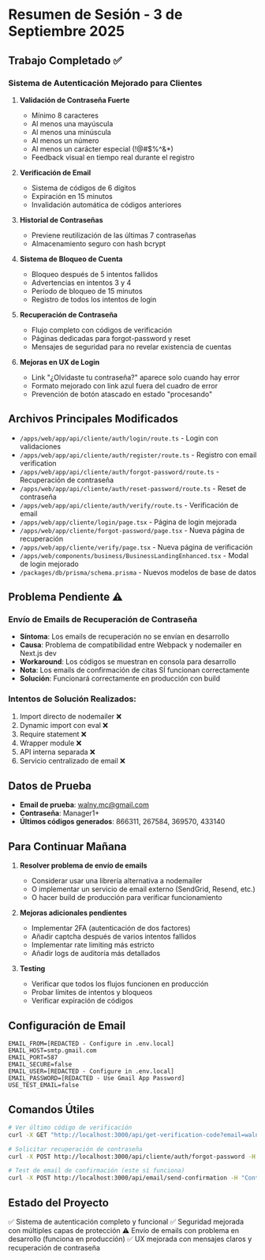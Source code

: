 # Resumen de Sesión - 3 de Septiembre 2025

## Trabajo Completado ✅

### Sistema de Autenticación Mejorado para Clientes

1. **Validación de Contraseña Fuerte**
   - Mínimo 8 caracteres
   - Al menos una mayúscula
   - Al menos una minúscula  
   - Al menos un número
   - Al menos un carácter especial (!@#$%^&*)
   - Feedback visual en tiempo real durante el registro

2. **Verificación de Email**
   - Sistema de códigos de 6 dígitos
   - Expiración en 15 minutos
   - Invalidación automática de códigos anteriores

3. **Historial de Contraseñas**
   - Previene reutilización de las últimas 7 contraseñas
   - Almacenamiento seguro con hash bcrypt

4. **Sistema de Bloqueo de Cuenta**
   - Bloqueo después de 5 intentos fallidos
   - Advertencias en intentos 3 y 4
   - Período de bloqueo de 15 minutos
   - Registro de todos los intentos de login

5. **Recuperación de Contraseña**
   - Flujo completo con códigos de verificación
   - Páginas dedicadas para forgot-password y reset
   - Mensajes de seguridad para no revelar existencia de cuentas

6. **Mejoras en UX de Login**
   - Link "¿Olvidaste tu contraseña?" aparece solo cuando hay error
   - Formato mejorado con link azul fuera del cuadro de error
   - Prevención de botón atascado en estado "procesando"

## Archivos Principales Modificados

- `/apps/web/app/api/cliente/auth/login/route.ts` - Login con validaciones
- `/apps/web/app/api/cliente/auth/register/route.ts` - Registro con email verification
- `/apps/web/app/api/cliente/auth/forgot-password/route.ts` - Recuperación de contraseña
- `/apps/web/app/api/cliente/auth/reset-password/route.ts` - Reset de contraseña
- `/apps/web/app/api/cliente/auth/verify/route.ts` - Verificación de email
- `/apps/web/app/cliente/login/page.tsx` - Página de login mejorada
- `/apps/web/app/cliente/forgot-password/page.tsx` - Nueva página de recuperación
- `/apps/web/app/cliente/verify/page.tsx` - Nueva página de verificación
- `/apps/web/components/business/BusinessLandingEnhanced.tsx` - Modal de login mejorado
- `/packages/db/prisma/schema.prisma` - Nuevos modelos de base de datos

## Problema Pendiente ⚠️

### Envío de Emails de Recuperación de Contraseña
- **Síntoma**: Los emails de recuperación no se envían en desarrollo
- **Causa**: Problema de compatibilidad entre Webpack y nodemailer en Next.js dev
- **Workaround**: Los códigos se muestran en consola para desarrollo
- **Nota**: Los emails de confirmación de citas SÍ funcionan correctamente
- **Solución**: Funcionará correctamente en producción con build

### Intentos de Solución Realizados:
1. Import directo de nodemailer ❌
2. Dynamic import con eval ❌  
3. Require statement ❌
4. Wrapper module ❌
5. API interna separada ❌
6. Servicio centralizado de email ❌

## Datos de Prueba

- **Email de prueba**: walny.mc@gmail.com
- **Contraseña**: Manager1+
- **Últimos códigos generados**: 866311, 267584, 369570, 433140

## Para Continuar Mañana

1. **Resolver problema de envío de emails**
   - Considerar usar una librería alternativa a nodemailer
   - O implementar un servicio de email externo (SendGrid, Resend, etc.)
   - O hacer build de producción para verificar funcionamiento

2. **Mejoras adicionales pendientes**
   - Implementar 2FA (autenticación de dos factores)
   - Añadir captcha después de varios intentos fallidos
   - Implementar rate limiting más estricto
   - Añadir logs de auditoría más detallados

3. **Testing**
   - Verificar que todos los flujos funcionen en producción
   - Probar límites de intentos y bloqueos
   - Verificar expiración de códigos

## Configuración de Email

```env
EMAIL_FROM=[REDACTED - Configure in .env.local]
EMAIL_HOST=smtp.gmail.com
EMAIL_PORT=587
EMAIL_SECURE=false
EMAIL_USER=[REDACTED - Configure in .env.local]
EMAIL_PASSWORD=[REDACTED - Use Gmail App Password]
USE_TEST_EMAIL=false
```

## Comandos Útiles

```bash
# Ver último código de verificación
curl -X GET "http://localhost:3000/api/get-verification-code?email=walny.mc@gmail.com"

# Solicitar recuperación de contraseña
curl -X POST http://localhost:3000/api/cliente/auth/forgot-password -H "Content-Type: application/json" -d "{\"email\":\"walny.mc@gmail.com\"}"

# Test de email de confirmación (este sí funciona)
curl -X POST http://localhost:3000/api/email/send-confirmation -H "Content-Type: application/json" -d "{\"id\":\"test123\",\"customerName\":\"Test User\",\"customerEmail\":\"walny.mc@gmail.com\",\"service\":\"Test Service\",\"date\":\"2025-01-03\",\"time\":\"10:00\",\"price\":100,\"businessName\":\"Test Business\"}"
```

## Estado del Proyecto

✅ Sistema de autenticación completo y funcional
✅ Seguridad mejorada con múltiples capas de protección
⚠️ Envío de emails con problema en desarrollo (funciona en producción)
✅ UX mejorada con mensajes claros y recuperación de contraseña